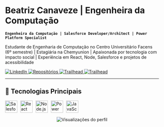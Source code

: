 # Beatriz Canaveze | Engenheira da Computação

**`Engenheira da Computação | Salesforce Developer/Architect | Power Platform Specialist`**

Estudante de Engenharia de Computação no Centro Universitário Facens (6º semestre) | Estagiária na Chemyunion | Apaixonada por tecnologia com impacto social | Experiência em React, Node, Salesforce e projetos de acessibilidade

<p align="left">
    <a href="https://www.linkedin.com/in/beatriz-canaveze-fontolan-soares-21631b266/">
        <img alt="LinkedIn" src="https://img.shields.io/badge/LinkedIn-0077B5?style=for-the-badge&logo=linkedin&logoColor=white"/>
    </a>
    <a href="https://github.com/canaveze?tab=repositories">
        <img alt="Repositórios" src="https://img.shields.io/badge/Repositórios-100000?style=for-the-badge&logo=github&logoColor=white"/>
    </a>
    <a href="https://www.salesforce.com/trailblazer/zhjnki29kjr4kq5b8h">
        <img alt="Trailhead" src="https://img.shields.io/badge/Trailhead-00A1E0?style=for-the-badge&logo=salesforce&logoColor=white"/>
    </a>
    <a href="https://www.salesforce.com/trailblazer/zhjnki29kjr4kq5b8h">
        <img alt="Trailhead" src="https://img.shields.io/badge/Trailhead-00A1E0?style=for-the-badge&logo=salesforce&logoColor=white"/>
    </a>
</p>

---

## 🚀 Tecnologias Principais

<div style="display: flex; flex-wrap: wrap; gap: 10px;">
    <img alt="Salesforce" height="40" src="https://cdn.jsdelivr.net/gh/devicons/devicon/icons/salesforce/salesforce-original.svg"/>
    <img alt="React" height="40" src="https://cdn.jsdelivr.net/gh/devicons/devicon/icons/react/react-original.svg"/>
    <img alt="Node.js" height="40" src="https://cdn.jsdelivr.net/gh/devicons/devicon/icons/nodejs/nodejs-original.svg"/>
    <img alt="Power Apps" height="40" src="https://img.icons8.com/?size=100&id=OU2ddOKw840K&format=png&color=000000"/>
    <img alt="JavaScript" height="40" src="https://img.icons8.com/?size=100&id=13679&format=png&color=000000"/>
</div>

<p align="center">
   <img src="https://komarev.com/ghpvc/?username=canaveze&label=Profile+Views&color=blueviolet" alt="Visualizações do perfil"/>
</p>
